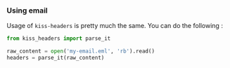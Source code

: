 ### Using email

Usage of `kiss-headers` is pretty much the same. You can do the following :

```python
from kiss_headers import parse_it

raw_content = open('my-email.eml', 'rb').read()
headers = parse_it(raw_content)
```
